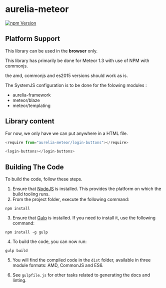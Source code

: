# aurelia-meteor

[![npm Version](https://img.shields.io/npm/v/aurelia-meteor.svg)](https://www.npmjs.com/package/aurelia-meteor)

## Platform Support

This library can be used in the **browser** only.

This library has primarily be done for Meteor 1.3 with use of NPM with commonjs.

the amd, commonjs and es2015 versions should work as is.

The SystemJS configuration is to be done for the folowing modules :
  - aurelia-framework
  - meteor/blaze
  - meteor/templating

## Library content

For now, we only have <login-buttons> we can put anywhere in a HTML file.

  ```js
  <require from="aurelia-meteor/login-buttons"></require>

  <login-buttons></login-buttons>
  ```

## Building The Code

To build the code, follow these steps.

1. Ensure that [NodeJS](http://nodejs.org/) is installed. This provides the platform on which the build tooling runs.
2. From the project folder, execute the following command:

  ```shell
  npm install
  ```
3. Ensure that [Gulp](http://gulpjs.com/) is installed. If you need to install it, use the following command:

  ```shell
  npm install -g gulp
  ```
4. To build the code, you can now run:

  ```shell
  gulp build
  ```
5. You will find the compiled code in the `dist` folder, available in three module formats: AMD, CommonJS and ES6.

6. See `gulpfile.js` for other tasks related to generating the docs and linting.
